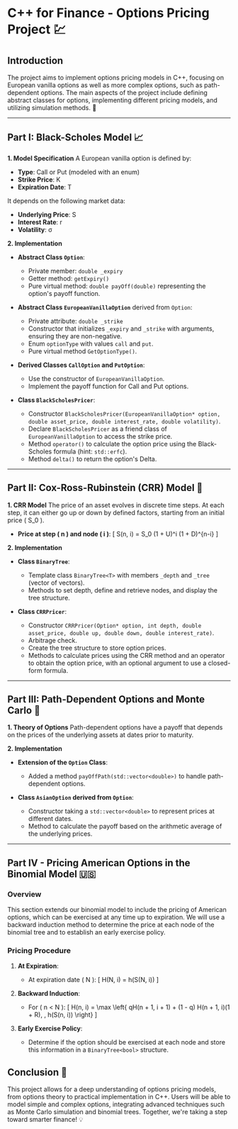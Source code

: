 # C++ for Finance - Options Pricing Project 💹

## Introduction
The project aims to implement options pricing models in C++, focusing on European vanilla options as well as more complex options, such as path-dependent options. The main aspects of the project include defining abstract classes for options, implementing different pricing models, and utilizing simulation methods. 🚀

---

## Part I: Black-Scholes Model 📈

**1. Model Specification**
A European vanilla option is defined by:
- **Type**: Call or Put (modeled with an enum)
- **Strike Price**: K
- **Expiration Date**: T

It depends on the following market data:
- **Underlying Price**: S
- **Interest Rate**: r
- **Volatility**: σ

**2. Implementation**

- **Abstract Class `Option`**:
  - Private member: `double _expiry`
  - Getter method: `getExpiry()`
  - Pure virtual method: `double payOff(double)` representing the option's payoff function.

- **Abstract Class `EuropeanVanillaOption`** derived from `Option`:
  - Private attribute: `double _strike`
  - Constructor that initializes `_expiry` and `_strike` with arguments, ensuring they are non-negative.
  - Enum `optionType` with values `call` and `put`.
  - Pure virtual method `GetOptionType()`.

- **Derived Classes `CallOption` and `PutOption`**:
  - Use the constructor of `EuropeanVanillaOption`.
  - Implement the payoff function for Call and Put options.

- **Class `BlackScholesPricer`**:
  - Constructor `BlackScholesPricer(EuropeanVanillaOption* option, double asset_price, double interest_rate, double volatility)`.
  - Declare `BlackScholesPricer` as a friend class of `EuropeanVanillaOption` to access the strike price.
  - Method `operator()` to calculate the option price using the Black-Scholes formula (hint: `std::erfc`).
  - Method `delta()` to return the option's Delta.

---

## Part II: Cox-Ross-Rubinstein (CRR) Model 🌳

**1. CRR Model**
The price of an asset evolves in discrete time steps. At each step, it can either go up or down by defined factors, starting from an initial price \( S_0 \).

- **Price at step \( n \) and node \( i \)**:
\[ S(n, i) = S_0 (1 + U)^i (1 + D)^{n-i} \]

**2. Implementation**

- **Class `BinaryTree`**:
  - Template class `BinaryTree<T>` with members `_depth` and `_tree` (vector of vectors).
  - Methods to set depth, define and retrieve nodes, and display the tree structure.

- **Class `CRRPricer`**:
  - Constructor `CRRPricer(Option* option, int depth, double asset_price, double up, double down, double interest_rate)`.
  - Arbitrage check.
  - Create the tree structure to store option prices.
  - Methods to calculate prices using the CRR method and an operator to obtain the option price, with an optional argument to use a closed-form formula.

---

## Part III: Path-Dependent Options and Monte Carlo 🎲

**1. Theory of Options**
Path-dependent options have a payoff that depends on the prices of the underlying assets at dates prior to maturity.

**2. Implementation**

- **Extension of the `Option` Class**:
  - Added a method `payOffPath(std::vector<double>)` to handle path-dependent options.

- **Class `AsianOption` derived from `Option`**:
  - Constructor taking a `std::vector<double>` to represent prices at different dates.
  - Method to calculate the payoff based on the arithmetic average of the underlying prices.

---

## Part IV - Pricing American Options in the Binomial Model 🇺🇸

### Overview

This section extends our binomial model to include the pricing of American options, which can be exercised at any time up to expiration. We will use a backward induction method to determine the price at each node of the binomial tree and to establish an early exercise policy.

### Pricing Procedure

1. **At Expiration**:
   - At expiration date \( N \):
     \[
     H(N, i) = h(S(N, i))
     \]
   
2. **Backward Induction**:
   - For \( n < N \):
     \[
     H(n, i) = \max \left\{ qH(n + 1, i + 1) + (1 - q) H(n + 1, i)(1 + R), \, h(S(n, i)) \right\}
     \]

3. **Early Exercise Policy**:
   - Determine if the option should be exercised at each node and store this information in a `BinaryTree<bool>` structure.

## Conclusion 🎉
This project allows for a deep understanding of options pricing models, from options theory to practical implementation in C++. Users will be able to model simple and complex options, integrating advanced techniques such as Monte Carlo simulation and binomial trees. Together, we're taking a step toward smarter finance! 💡
